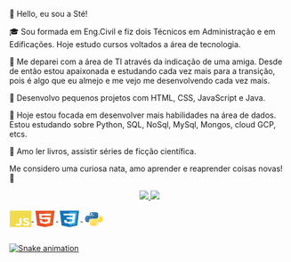  👋 Hello, eu sou a Sté!

 🎓 Sou formada  em Eng.Civil e fiz dois Técnicos em Administração e em Edificações. Hoje estudo cursos voltados a área de tecnologia. 

 💜 Me deparei com a área de TI através da indicação de uma amiga. Desde de então estou apaixonada e estudando cada vez mais para a transição, pois é algo que eu almejo e me vejo me desenvolvendo cada vez mais. 

 🌱 Desenvolvo pequenos projetos com HTML, CSS, JavaScript e Java. 

 🌱 Hoje estou focada em desenvolver mais habilidades na área de dados. Estou estudando sobre Python, SQL, NoSql, MySql, Mongos, cloud GCP, etcs. 

 🎦 Amo ler livros, assistir séries de ficção científica.

  Me considero uma curiosa nata, amo aprender e reaprender coisas novas! 📎





<div align="center">
  <a href="https://github.com/Stesilva16">
  <img height="180em" src="https://github-readme-stats.vercel.app/api?username=Stesilva16&show_icons=true&theme=cobalt&include_all_commits=true&count_private=true"/>
  <img height="180em" src="https://github-readme-stats.vercel.app/api/top-langs/?username=Stesilva16&layout=compact&langs_count=7&theme=cobalt"/>
</div>
<div style="display: inline_block"><br>
  <img align="center" alt="Rafa-Js" height="30" width="40" src="https://raw.githubusercontent.com/devicons/devicon/master/icons/javascript/javascript-plain.svg">
  <img align="center" alt="Rafa-HTML" height="30" width="40" src="https://raw.githubusercontent.com/devicons/devicon/master/icons/html5/html5-original.svg">
  <img align="center" alt="Rafa-CSS" height="30" width="40" src="https://raw.githubusercontent.com/devicons/devicon/master/icons/css3/css3-original.svg">
  <img align="center" alt="Rafa-Python" height="30" width="40" src="https://raw.githubusercontent.com/devicons/devicon/master/icons/python/python-original.svg">
</div>
  
##
  
 ![Snake animation](https://github.com/Stesilva16/Stesilva16/blob/output/github-contribution-grid-snake.svg)

